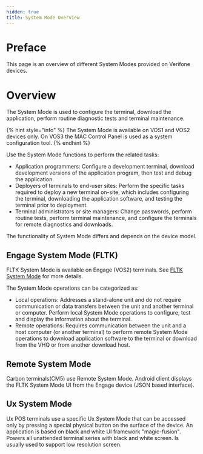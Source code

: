 ```yaml
---
hidden: true
title: System Mode Overview
---
```


# Preface <a href="#sec_sysmode_preface" id="sec_sysmode_preface"></a>

This page is an overview of different System Modes provided on Verifone devices.

# Overview <a href="#sec_sysmode_overview" id="sec_sysmode_overview"></a>

The System Mode is used to configure the terminal, download the application, perform routine diagnostic tests and terminal maintenance.

{% hint style="info" %}
The System Mode is available on VOS1 and VOS2 devices only. On VOS3 the MAC Control Panel is used as a system configuration tool.
{% endhint %}

Use the System Mode functions to perform the related tasks:

- Application programmers: Configure a development terminal, download development versions of the application program, then test and debug the application.
- Deployers of terminals to end-user sites: Perform the specific tasks required to deploy a new terminal on-site, which includes configuring the terminal, downloading the application software, and testing the terminal prior to deployment.
- Terminal administrators or site managers: Change passwords, perform routine tests, perform terminal maintenance, and configure the terminals for remote diagnostics and downloads.

The functionality of System Mode differs and depends on the device model.

## Engage System Mode (FLTK) <a href="#subsec_fltk_sysmode" id="subsec_fltk_sysmode"></a>

FLTK System Mode is available on Engage (VOS2) terminals. See <a href="pg_sysmode_fltk.md">FLTK System Mode</a> for more details.

The System Mode operations can be categorized as:

- Local operations: Addresses a stand-alone unit and do not require communication or data transfers between the unit and another terminal or computer. Perform local System Mode operations to configure, test and display the information about the terminal.
- Remote operations: Requires communication between the unit and a host computer (or another terminal) to perform remote System Mode operations to download application software to the terminal or download from the VHQ or from another download host.

## Remote System Mode <a href="#subsec_remote_sysmode" id="subsec_remote_sysmode"></a>

Carbon terminals(CM5) use Remote System Mode. Android client displays the FLTK System Mode UI from the Engage device (JSON based interface).

## Ux System Mode <a href="#subsec_ux_sysmode" id="subsec_ux_sysmode"></a>

Ux POS terminals use a specific Ux System Mode that can be accessed only by pressing a special physical button on the surface of the device. An application is based on black and white UI framework \"magic-fusion\". Powers all unattended terminal series with black and white screen. Is usually used to support low resolution screen.
